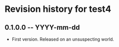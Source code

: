 # Revision history for test4

## 0.1.0.0 -- YYYY-mm-dd

* First version. Released on an unsuspecting world.
